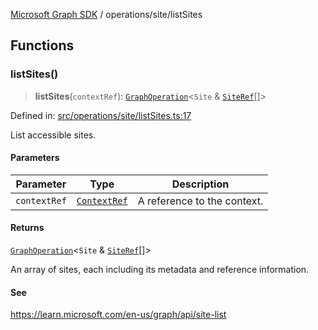 [Microsoft Graph SDK](../../README.md) / operations/site/listSites

## Functions

### listSites()

> **listSites**(`contextRef`): [`GraphOperation`](../../GraphOperation.md#graphoperation)\<`Site` & [`SiteRef`](../../SiteRef.md#siteref)[]\>

Defined in: [src/operations/site/listSites.ts:17](https://github.com/Future-Secure-AI/microsoft-graph/blob/main/src/operations/site/listSites.ts#L17)

List accessible sites.

#### Parameters

| Parameter | Type | Description |
| ------ | ------ | ------ |
| `contextRef` | [`ContextRef`](../../ContextRef.md#contextref) | A reference to the context. |

#### Returns

[`GraphOperation`](../../GraphOperation.md#graphoperation)\<`Site` & [`SiteRef`](../../SiteRef.md#siteref)[]\>

An array of sites, each including its metadata and reference information.

#### See

https://learn.microsoft.com/en-us/graph/api/site-list
